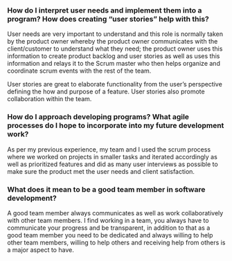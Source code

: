 ### How do I interpret user needs and implement them into a program? How does creating “user stories” help with this?

User needs are very important to understand and this role is normally taken by the product owner whereby the product owner communicates with the client/customer to understand what they need; the product owner uses this information to create product backlog and user stories as well as uses this information and relays it to the Scrum master who then helps organize and coordinate scrum events with the rest of the team.

User stories are great to elaborate functionality from the user’s perspective defining the how and purpose of a feature. User stories also promote collaboration within the team.

### How do I approach developing programs? What agile processes do I hope to incorporate into my future development work?

As per my previous experience, my team and I used the scrum process where we worked on projects in smaller tasks and iterated accordingly as well as prioritized features and did as many user interviews as possible to make sure the product met the user needs and client satisfaction.

### What does it mean to be a good team member in software development?

A good team member always communicates as well as work collaboratively with other team members. I find working in a team, you always have to communicate your progress and be transparent, in addition to that as a good team member you need to be dedicated and always willing to help other team members, willing to help others and receiving help from others is a major aspect to have.
